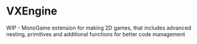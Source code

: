# VXEngine
WIP - MonoGame extension for making 2D games, that includes advanced nesting, primitives and additional functions for better code management

